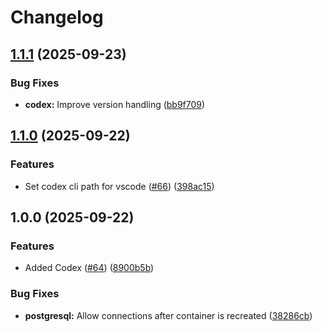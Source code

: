 # Changelog

## [1.1.1](https://github.com/itsmechlark/features/compare/codex-v1.1.0...codex-v1.1.1) (2025-09-23)


### Bug Fixes

* **codex:** Improve version handling ([bb9f709](https://github.com/itsmechlark/features/commit/bb9f7091e055b2b31e78fce424e9873b555b8f71))

## [1.1.0](https://github.com/itsmechlark/features/compare/codex-v1.0.0...codex-v1.1.0) (2025-09-22)


### Features

* Set codex cli path for vscode ([#66](https://github.com/itsmechlark/features/issues/66)) ([398ac15](https://github.com/itsmechlark/features/commit/398ac1544f0b0647bf09422c332d8a4d1a14b2c0))

## 1.0.0 (2025-09-22)


### Features

* Added Codex ([#64](https://github.com/itsmechlark/features/issues/64)) ([8900b5b](https://github.com/itsmechlark/features/commit/8900b5b4b56ea077afaf65eb5d4e1a060fa4995e))


### Bug Fixes

* **postgresql:** Allow connections after container is recreated ([38286cb](https://github.com/itsmechlark/features/commit/38286cbd669acc58e79732ce20fb71a25ec17ac9))
